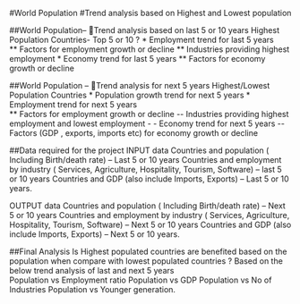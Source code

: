 #World Population
#Trend analysis based on Highest and Lowest population 

##World Population– Trend analysis based on last 5 or 10 years
Highest Population Countries- Top 5 or 10 ? 
                               *   Employment trend for last 5 years   
                                     ** Factors for employment growth or decline 
                                     ** Industries providing highest employment
                               *  Economy trend  for last 5 years 
                                     ** Factors for economy growth or decline
                                 
##World Population – Trend analysis for next 5 years
Highest/Lowest  Population Countries
                           *  Population growth trend for next 5 years
                           *  Employment trend for next  5 years   
                                    ** Factors for employment growth or decline 
                                   -- Industries providing highest employment  and lowest employment  -
                           -  Economy trend  for next 5 years 
                                   -- Factors (GDP , exports, imports etc) for economy growth or  decline 
                                   
##Data required for the project
INPUT data 
    Countries and population ( Including Birth/death rate) – Last 5 or 10 years
    Countries and employment by industry ( Services, Agriculture, Hospitality, Tourism, Software) – last 5 or 10 years
    Countries and GDP (also include Imports, Exports)  – Last 5 or 10 years.

OUTPUT data
    Countries and population ( Including Birth/death rate) – Next 5 or 10 years
    Countries and employment by industry ( Services, Agriculture, Hospitality, Tourism, Software) – Next  5 or 10 years
    Countries and GDP (also include Imports, Exports)  – Next  5 or 10 years.

##Final Analysis
Is Highest populated countries are benefited based on the population when compare with lowest populated countries ?  Based on the below trend analysis of last and next  5 years  
    Population vs Employment ratio
    Population vs GDP 
    Population vs No of Industries 
    Population vs Younger generation.


